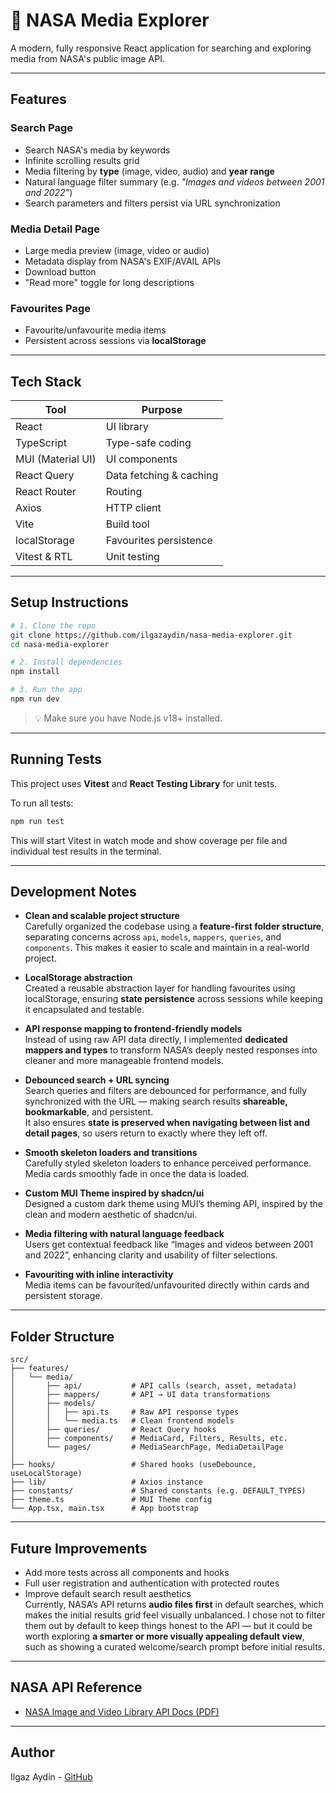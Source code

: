 # 🚀 NASA Media Explorer

A modern, fully responsive React application for searching and exploring media from NASA's public image API.

---

## Features

### Search Page
- Search NASA's media by keywords
- Infinite scrolling results grid
- Media filtering by **type** (image, video, audio) and **year range**
- Natural language filter summary (e.g. *"Images and videos between 2001 and 2022"*)
- Search parameters and filters persist via URL synchronization

### Media Detail Page
- Large media preview (image, video or audio)
- Metadata display from NASA's EXIF/AVAIL APIs
- Download button
- "Read more" toggle for long descriptions

### Favourites Page
- Favourite/unfavourite media items
- Persistent across sessions via **localStorage**

---

## Tech Stack

| Tool              | Purpose                 |
| ----------------- | ----------------------- |
| React             | UI library              |
| TypeScript        | Type-safe coding        |
| MUI (Material UI) | UI components           |
| React Query       | Data fetching & caching |
| React Router      | Routing                 |
| Axios             | HTTP client             |
| Vite              | Build tool              |
| localStorage      | Favourites persistence  |
| Vitest & RTL      | Unit testing            |
---

## Setup Instructions

```bash
# 1. Clone the repo
git clone https://github.com/ilgazaydin/nasa-media-explorer.git
cd nasa-media-explorer

# 2. Install dependencies
npm install

# 3. Run the app
npm run dev
```

> 💡 Make sure you have Node.js v18+ installed.

---

## Running Tests

This project uses **Vitest** and **React Testing Library** for unit tests.

To run all tests:

```bash
npm run test
```

This will start Vitest in watch mode and show coverage per file and individual test results in the terminal.

---

## Development Notes

- **Clean and scalable project structure**  
  Carefully organized the codebase using a **feature-first folder structure**, separating concerns across `api`, `models`, `mappers`, `queries`, and `components`. This makes it easier to scale and maintain in a real-world project.

- **LocalStorage abstraction**  
  Created a reusable abstraction layer for handling favourites using localStorage, ensuring **state persistence** across sessions while keeping it encapsulated and testable.

- **API response mapping to frontend-friendly models**  
  Instead of using raw API data directly, I implemented **dedicated mappers and types** to transform NASA’s deeply nested responses into cleaner and more manageable frontend models.

- **Debounced search + URL syncing**  
   Search queries and filters are debounced for performance, and fully synchronized with the URL — making search results **shareable, bookmarkable**, and persistent.  
  It also ensures **state is preserved when navigating between list and detail pages**, so users return to exactly where they left off.

- **Smooth skeleton loaders and transitions**  
  Carefully styled skeleton loaders to enhance perceived performance. Media cards smoothly fade in once the data is loaded.

- **Custom MUI Theme inspired by shadcn/ui**  
  Designed a custom dark theme using MUI’s theming API, inspired by the clean and modern aesthetic of shadcn/ui.

- **Media filtering with natural language feedback**  
  Users get contextual feedback like “Images and videos between 2001 and 2022”, enhancing clarity and usability of filter selections.

- **Favouriting with inline interactivity**  
  Media items can be favourited/unfavourited directly within cards and persistent storage.


---

## Folder Structure

```
src/
├── features/
│   └── media/
│       ├── api/           # API calls (search, asset, metadata)
│       ├── mappers/       # API → UI data transformations
│       ├── models/
│       │   ├── api.ts     # Raw API response types
│       │   └── media.ts   # Clean frontend models
│       ├── queries/       # React Query hooks
│       ├── components/    # MediaCard, Filters, Results, etc.
│       └── pages/         # MediaSearchPage, MediaDetailPage
│
├── hooks/                 # Shared hooks (useDebounce, useLocalStorage)
├── lib/                   # Axios instance
├── constants/             # Shared constants (e.g. DEFAULT_TYPES)
├── theme.ts               # MUI Theme config
└── App.tsx, main.tsx      # App bootstrap
```

---

## Future Improvements

- Add more tests across all components and hooks
- Full user registration and authentication with protected routes
- Improve default search result aesthetics  
  Currently, NASA’s API returns **audio files first** in default searches, which makes the initial results grid feel visually unbalanced. I chose not to filter them out by default to keep things honest to the API — but it could be worth exploring **a smarter or more visually appealing default view**, such as showing a curated welcome/search prompt before initial results.

---

## NASA API Reference

- [NASA Image and Video Library API Docs (PDF)](https://images.nasa.gov/docs/images.nasa.gov_api_docs.pdf)

---

## Author

Ilgaz Aydin - [GitHub](https://github.com/ilgazaydin)